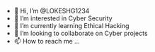 - 👋 Hi, I’m @LOKESHG1234
- 👀 I’m interested in Cyber Security
- 🌱 I’m currently learning Ethical Hacking
- 💞️ I’m looking to collaborate on Cyber projects
- 📫 How to reach me ...

<!---
LOKESHG1234/LOKESHG1234 is a ✨ special ✨ repository because its `README.md` (this file) appears on your GitHub profile.
You can click the Preview link to take a look at your changes.
--->
